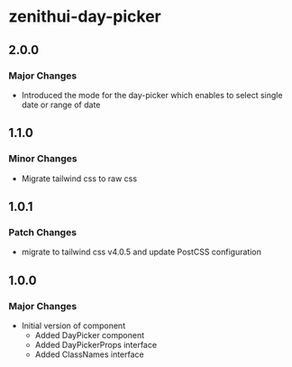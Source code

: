 # zenithui-day-picker

## 2.0.0

### Major Changes

- Introduced the mode for the day-picker which enables to select single date or range of date

## 1.1.0

### Minor Changes

- Migrate tailwind css to raw css

## 1.0.1

### Patch Changes

- migrate to tailwind css v4.0.5 and update PostCSS configuration

## 1.0.0

### Major Changes

- Initial version of component
  - Added DayPicker component
  - Added DayPickerProps interface
  - Added ClassNames interface

